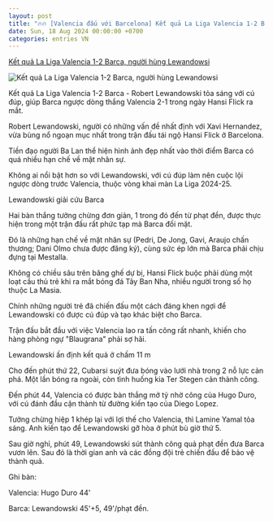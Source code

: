 ```yaml
---
layout: post
title: "🔥🔥 [Valencia đấu với Barcelona] Kết quả La Liga Valencia 1-2 Barca, người hùng Lewandowsi"
date: Sun, 18 Aug 2024 00:00:00 +0700
categories: entries VN
---
```

[Kết quả La Liga Valencia 1-2 Barca, người hùng Lewandowsi](https://vietnamnet.vn/ket-qua-la-liga-valencia-1-2-barca-nguoi-hung-lewandowsi-2312969.html)

![Kết quả La Liga Valencia 1-2 Barca, người hùng Lewandowsi](https://static-images.vnncdn.net/vps_images_publish/000001/000003/2024/8/18/lewandowski-giai-cuu-barca-trong-ngay-hansi-flick-ra-mat-237.jpg?width=0&s=qvtey1fTyR-MR3UUARa9Yw)

Kết quả La Liga Valencia 1-2 Barca - Robert Lewandowski tỏa sáng với cú đúp, giúp Barca ngược dòng thắng Valencia 2-1 trong ngày Hansi Flick ra mắt.

Robert Lewandowski, người có những vấn đề nhất định với Xavi Hernandez, vừa bùng nổ ngoạn mục nhất trong trận đấu tái ngộ Hansi Flick ở Barcelona.

Tiền đạo người Ba Lan thể hiện hình ảnh đẹp nhất vào thời điểm Barca có quá nhiều hạn chế về mặt nhân sự.

Không ai nổi bật hơn so với Lewandowski, với cú đúp làm nên cuộc lội ngược dòng trước Valencia, thuộc vòng khai màn La Liga 2024-25.

Lewandowski giải cứu Barca

Hai bàn thắng tưởng chừng đơn giản, 1 trong đó đến từ phạt đền, được thực hiện trong một trận đấu rất phức tạp mà Barca đối mặt.

Đó là những hạn chế về mặt nhân sự (Pedri, De Jong, Gavi, Araujo chấn thương; Dani Olmo chưa được đăng ký), cùng sức ép lớn mà Barca phải chịu đựng tại Mestalla.

Không có chiều sâu trên băng ghế dự bị, Hansi Flick buộc phải dùng một loạt cầu thủ trẻ khi ra mắt bóng đá Tây Ban Nha, nhiều người trong số họ thuộc La Masia.

Chính những người trẻ đã chiến đấu một cách đáng khen ngợi để Lewandowski có được cú đúp và tạo khác biệt cho Barca.

Trận đấu bắt đầu với việc Valencia lao ra tấn công rất nhanh, khiến cho hàng phòng ngự "Blaugrana" phải sợ hãi.

Lewandowski ấn định kết quả ở chấm 11 m

Cho đến phút thứ 22, Cubarsi suýt đưa bóng vào lưới nhà trong 2 nỗ lực cản phá. Một lần bóng ra ngoài, còn tình huống kia Ter Stegen cản thành công.

Đến phút 44, Valencia có được bàn thắng mở tỷ nhờ công của Hugo Duro, với cú đánh đầu cận thành từ đường kiến tạo của Diego Lopez.

Tưởng chừng hiệp 1 khép lại với lợi thế cho Valencia, thì Lamine Yamal tỏa sáng. Anh kiến tạo để Lewandowski gỡ hòa ở phút bù giờ thứ 5.

Sau giờ nghỉ, phút 49, Lewandowski sút thành công quả phạt đền đưa Barca vươn lên. Sau đó là thời gian anh và các đồng đội trẻ chiến đấu để bảo vệ thành quả.

Ghi bàn:

Valencia: Hugo Duro 44'

Barca: Lewandowski 45'+5, 49'/phạt đền.

